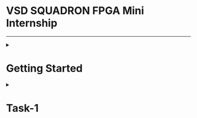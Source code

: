 # VSD SQUADRON FPGA Mini Internship 
---
<details>
  <summary> 
    
# Getting Started 
  </summary>

Refer to the Datasheet (check the files of this repo) to install the required things.

   Let's start the virtual box(I have changed the Desktop background!)
![image](https://github.com/user-attachments/assets/22ad717b-27bb-473d-b614-9c4bdd4872a4)

Lets open the Terminal
![image](https://github.com/user-attachments/assets/e86f69ee-5b65-4d5c-b2b8-c8cfcc6da551)

Lets check the Blink_Led file (Which is a sample file pre-stored)
![image](https://github.com/user-attachments/assets/064969bd-537d-449a-b7a9-ab5d0e1ac8a7)

There were only 3 files when I installed. But when I run the code, there were more files which are generated. 

These are the real files (I deleted the generated files 😃)
![image](https://github.com/user-attachments/assets/e4b37ab0-3b3d-45eb-ac14-df3bed1a9a71)

- .v file stands for "Verilog" file

- .pcf file stands for "Physical Constraints File"

- And a Makefile is a script used with the "make" build system to automate repetitive tasks in compiling, synthesizing, and uploading designs to an FPGA. It defines rules for building projects efficiently, ensuring dependencies are handled correctly.
- use the command "nano" to open these files

## Now let's check what is inside all of these files.

![image](https://github.com/user-attachments/assets/fab32f5e-1871-476a-9a48-f71abd3a5968)

As mentioned, we use "nano" before each of these files to see what is inside them
![image](https://github.com/user-attachments/assets/0acc4dcf-abfa-4139-ae67-2b2ebda498a2)

# Let's see in VSDSquadron_FM.pcf file

![image](https://github.com/user-attachments/assets/992258ea-82ca-4a26-a9bc-cd2759b76cb8)

You can see this inside it

![image](https://github.com/user-attachments/assets/b83890ac-4a14-4971-a07d-4472548e80c6)

# Now we will se inside the rgb_blink.v

![image](https://github.com/user-attachments/assets/4e67e481-7dd6-4cb9-8cdd-915c14d8bcd7)

![image](https://github.com/user-attachments/assets/45fe7680-7d0f-4dba-b413-1b9a4f9916eb)

# Makefile

![image](https://github.com/user-attachments/assets/32ea5536-c963-4279-88a3-dff5911945ed)


![image](https://github.com/user-attachments/assets/5b08986b-d3da-47ee-9757-f1d75b2d036f)

# rgb_blink.json

![image](https://github.com/user-attachments/assets/5a65662a-2d46-4442-b73f-4d8c84d498ef)

# rgb_blink.asc

![image](https://github.com/user-attachments/assets/8cdcda38-104e-4aed-8221-909ee2082053)

# check rgb_blink.timings

![image](https://github.com/user-attachments/assets/e7b3cb35-f627-476d-9849-e3fdcf1b26ad)

# So we know the basics, right? Come, lets check the Tasks and their steps 🥳

  </details>
    
<details>
  <summary> 
    
# Task-1 
  </summary>
  
## Objective:
               
Participants are expected to understand and document the provided Verilog code, create the necessary PCF file, and integrate the design with the VSDSquadron FPGA Mini board using the provided datasheet.

## Step 1 Understanding the Verilog Code
 

 This is the Verilog code link- 
 
 https://github.com/thesourcerer8/VSDSquadron_FM/blob/main/led_blue/top.v 


 ```bash
  module top (
  output wire led_red  , 
  output wire led_blue , 
  output wire led_green , 
  input wire hw_clk, 
  output wire testwire
);

  wire        int_osc            ;
  reg  [27:0] frequency_counter_i;

  assign testwire = frequency_counter_i[5];
 
  always @(posedge int_osc) begin
    frequency_counter_i <= frequency_counter_i + 1'b1;
  end

  SB_HFOSC #(.CLKHF_DIV ("0b10")) u_SB_HFOSC ( .CLKHFPU(1'b1), .CLKHFEN(1'b1), .CLKHF(int_osc));

  SB_RGBA_DRV RGB_DRIVER (
    .RGBLEDEN(1'b1                                            ),
    .RGB0PWM (1'b0), // red
    .RGB1PWM (1'b0), // green
    .RGB2PWM (1'b1), // blue
    .CURREN  (1'b1                                            ),
    .RGB0    (led_red                                       ), 
    .RGB1    (led_green                                       ),
    .RGB2    (led_blue                                        )
  );
  defparam RGB_DRIVER.RGB0_CURRENT = "0b000001";
  defparam RGB_DRIVER.RGB1_CURRENT = "0b000001";
  defparam RGB_DRIVER.RGB2_CURRENT = "0b000001";

endmodule
```
---
Now let us understand what is it

```bash
1. This Verilog module, named "top", is designed for a FPGA board
   We have the Outputs 
2. "led_red, led_blue, led_green": Control an RGB LED.
3. "testwire": Outputs a signal derived from an internal counter.
4. the "int_osc" is the Internal Oscillator output.
   And as well as Inputs
5. "hw_clk": An external hardware oscillator
6. "frequency_counter_i"is a counter that increments on every internal clock cycle.
7. There is a High Frequency Internal Oscillator, That is "SB_HFOSC"
8. The function "0b10" Divides the base clock by 4, that is, divides 48MHz by 4, to give 12MHz
9. There is a RGB led driver "SB_RGBA_DRV"
10. There are few PWM input too
"RGB0PWM = 0" → Red LED OFF
"RGB1PWM = 0" → Green LED OFF
"RGB2PWM = 1" → Blue LED ON
"defparam" sets the lowest brightness (Default Parameters)
There is also a code line stating the RGB numbers-
RGB0 → led_red
RGB1 → led_green
RGB2 → led_blue
 ```
# Now what is the Purpose of the Module?

- Generates an internal clock using an FPGA’s high-frequency oscillator (SB_HFOSC).

- Implements a 28-bit counter to create a lower-frequency signal.
  
- Drives an RGB LED using the SB_RGBA_DRV hardware block.
  
- Outputs a test signal (testwire) from the counter’s 5th bit, creating a low-frequency square wave.

# Description of internal logic and oscillator 

```bash
"SB_HFOSC" is an Internal Oscillator

SB_HFOSC #(.CLKHF_DIV ("0b10")) u_SB_HFOSC ( 
 .CLKHFPU(1'b1), 
 .CLKHFEN(1'b1), 
 .CLKHF(int_osc)
 ) ;

SB_HFOSC is a built-in FPGA high-frequency oscillator.
CLKHF_DIV = "0b10" sets the oscillator frequency to 12 MHz (48 MHz ÷ 4).
The output int_osc is the clock signal used in the module.
There is a Frequency counter too
A 28-bit counter (frequency_counter_i) increments on every positive clock edge.
Since int_osc is 12 MHz, the counter increases every 83.3 ns.
testwire toggles at ~187.5 kHz, acting as a test signal.
 ```
# What is the Functionality of the RGB LED Driver and Relationship to Outputs
First let us check waht is the RGB LED driver here
```bash

  SB_RGBA_DRV RGB_DRIVER (
    .RGBLEDEN(1'b1),
    .RGB0PWM (1'b0), 
    .RGB1PWM (1'b0),
    .RGB2PWM (1'b1),
    .CURREN  (1'b1),
    .RGB0    (led_red), 
    .RGB1    (led_green),
    .RGB2    (led_blue)
  );
  defparam RGB_DRIVER.RGB0_CURRENT = "0b000001";
  defparam RGB_DRIVER.RGB1_CURRENT = "0b000001";
  defparam RGB_DRIVER.RGB2_CURRENT = "0b000001";

endmodule


Here you can see that there is a driver, "SB_RGBA_DRV"

This is a special hardware block that directly drives an RGB LED.

RGBLEDEN = 1'b1 enables the driver.

PWM Inputs
RGB0PWM = 0 - Red LED OFF
RGB1PWM = 0 - Green LED OFF
RGB2PWM = 1 - Blue LED ON
Outputs
RGB0 → led_red
RGB1 → led_green
RGB2 → led_blue
These connect to the actual LED pins.
Check the 
Sets the current (brightness) for each LED color.
0b000001 = low brightness.
The Blue LED (led_blue) is always ON, while Red and Green are OFF.
The LED pins (led_red, led_green, led_blue) directly connect to the RGB LED hardware.
TIP-Modifying RGBxPWM dynamically could change the LED color.
```
Wanted the table for the functionality??
   Here you go
![image](https://github.com/user-attachments/assets/2c5673c4-0e2a-424f-8845-3fb1efb36ba2)


## Step 2: Creating the PCF File
  
  
  Access the PCF file from the provided link: 
  
  https://github.com/thesourcerer8/VSDSquadron_FM/blob/main/led_blue/VSDSquadronFM.pcf 
  
  This the code
  
  ```bash
set_io  led_red	39
set_io  led_blue 40
set_io  led_green 41
set_io  hw_clk 20
set_io  testwire 17
```
# What does it say?
set_io → Assigns a Verilog signal to a specific physical FPGA pin.  

<led_blue> (example) → The name of the signal in the Verilog code.

<40> (example) → The pin number

```bash
Name of Signal   Pin number     Functionality
led_red	           39	        Red LED output
led_blue	   40	        Blue LED output
led_green	   41	        Green LED output
hw_clk	           20	        External hardware clock input
testwire	   17	        Test signal output
```
The pin mappings are connected to the chip.

```
Pin	Signal	  Function in Verilog	          Function in Hardware
39	led_red	         Controls red LED	          Red LED output
40	led_blue	 Controls blue LED	          Blue LED output (Always ON)
41	led_green	 Controls green LED	          Green LED output (OFF)
20	hw_clk	         Unused in Verilog	          Reserved for external clock
17	testwire	 Outputs a slow test signal	  Debugging pin
```
# What does it Imply?
**The blue LED is always on (1'b1).**

**The red and green LEDs are off (1'b0).**

**The design uses an internal oscillator, so hw_clk is unused.**

**Test Wire outputs a debugging signal that can be checked with an oscilloscope.**

# Creating a PCF file
Access the pcf file from the attachments, They are working in my board successfully.

## Step-3 Implement in VSDsquadron  

  First lets check the Blue project
   Refer to the Datasheet to upload it. these are the results
   ---
   ![image](https://github.com/user-attachments/assets/ac9cc3ea-309f-4a08-95ec-8950bc8f115b)
The Blue LED is ON 

# Now lets check my own project
These were the stunning results
---
I had a hard time taking the photos of the superfast blinker

# first 0.5 second
![image](https://github.com/user-attachments/assets/9ee41d0a-8c31-4d53-a3eb-8b59579aa71d)

# The red led is on

# Immediately, 
![image](https://github.com/user-attachments/assets/f275b34b-bbc4-4358-a114-b8cc4f4fa038)

# The blue is on

 **And this continues**

   ## Step-4 Final Documentation

 
 # Summary of the Verilog Code Functionality
 
The given Verilog code is designed for an FPGA board to drive an RGB LED and generate a test signal. It uses an internal high frequency oscillator to increment a counter, which in turn affects the test output. The RGB LED driver is instantiated but hardcoded to enable only the blue LED.

# Key Components of the Code:

# 1. Internal Oscillator (SB_HFOSC)

- Generates the clock signal (int_osc), which is used as the main timing source.

- The frequency divider is set to "0b10", which likely corresponds to a specific clock frequency.

# 2. Counter (frequency_counter_i)

- A 28-bit counter increments on every clock cycle of int_osc.

- The 6th bit (frequency_counter_i[5]) is used as an output (testwire), likely generating a low-frequency test signal.

# 3. RGB LED Driver (SB_RGBA_DRV)

- Controls the onboard RGB LED with RGB0, RGB1, and RGB2 connected to led_red, led_green, and led_blue, respectively.

- Only the blue LED (RGB2PWM) is enabled (1'b1), meaning the LED will only light up blue.

- The brightness for each LED channel is set to the lowest level (0b000001).

## Pin Mappings

```
Pin	Signal	  Function in Verilog	          Function in Hardware
39	led_red	         Controls red LED	          Red LED output
40	led_blue	 Controls blue LED	          Blue LED output (Always ON)
41	led_green	 Controls green LED	          Green LED output (OFF)
20	hw_clk	         Unused in Verilog	          Reserved for external clock
17	testwire	 Outputs a slow test signal	  Debugging pin
```
# Integration Steps and Observations while Working with the FPGA Mini Board

## 1. Synthesis & Implementation:

- The Verilog code needs to be synthesized using a tool like Yosys and implemented with NextPNR or a similar FPGA place-and-route tool.

- The PCF file ensures the correct mapping of logic to physical FPGA pins.

## 2. Programming the FPGA:

- After generating the bitstream, it must be loaded onto the FPGA using OpenFPGALoader or vendor-specific tools.

## 3. Hardware Testing:

- Upon power-up, the onboard oscillator starts running.

- The counter increments, affecting testwire, which can be probed with an oscilloscope or logic analyzer.

- The RGB LED should glow blue because of the SB_RGBA_DRV configuration.

- If there are any Mistakes, or the output is not as expected, this is a way to correct it.

# Challenges Faced

Overall, I have faced many challenges like

- Virtual Box is not responding
  
- USB Device not detected
  
- Code mappings are mismatched
  
- Timing mismatch and so on.
  

For **MOST OF THESE PROBLEMS**, the Solution was restarting the computer and Virtual box. But these were the extra solutions for them, respectively.

- Restart the Virtual box/Computer OR Check if it has been properly installed as per the datasheet.
  
- Go to Devices in Virtual machine>USB>And then select the board name (FTDI Single) an so on OR Restart the machine OR check the USB cable.
  
- Recheck the code again and find the mistakes
  
- Restart the machine OR check the code.
  

</details>


 


